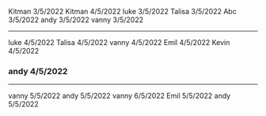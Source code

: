 Kitman 3/5/2022
Kitman 4/5/2022
luke 3/5/2022
Talisa 3/5/2022
Abc 3/5/2022
andy 3/5/2022
vanny 3/5/2022

--------------------------

luke 4/5/2022
Talisa 4/5/2022
vanny 4/5/2022
Emil 4/5/2022
Kevin 4/5/2022
<h3>andy 4/5/2022</h3>

--------------------------
vanny 5/5/2022
andy 5/5/2022
vanny 6/5/2022
Emil 5/5/2022
andy 5/5/2022

